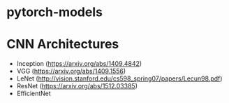 # pytorch-models

# CNN Architectures

- Inception (https://arxiv.org/abs/1409.4842)
- VGG (https://arxiv.org/abs/1409.1556)
- LeNet (http://vision.stanford.edu/cs598_spring07/papers/Lecun98.pdf)
- ResNet (https://arxiv.org/abs/1512.03385)
- EfficientNet
